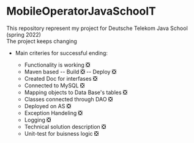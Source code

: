 # MobileOperatorJavaSchoolT

This repository represent my project for Deutsche Telekom Java School (spring 2022) </br>
The project keeps changing </br>

- Main criteries for successful ending:
    - Functionality is working :negative_squared_cross_mark:
    - Maven based -- Build :negative_squared_cross_mark:
      -- Deploy :negative_squared_cross_mark:
    - Created Doc for interfases :negative_squared_cross_mark:
    - Connected to MySQL :negative_squared_cross_mark:
    - Mapping objects to Data Base's tables :negative_squared_cross_mark:
    - Classes connected through DAO :negative_squared_cross_mark:
    - Deployed on AS :negative_squared_cross_mark:
    - Exception Handeling :negative_squared_cross_mark:
    - Logging :negative_squared_cross_mark:
    - Technical solution description :negative_squared_cross_mark:
    - Unit-test for buisness logic :negative_squared_cross_mark: </br>
  <!-- end of the list -->

  <!-- :white_check_mark: -->
